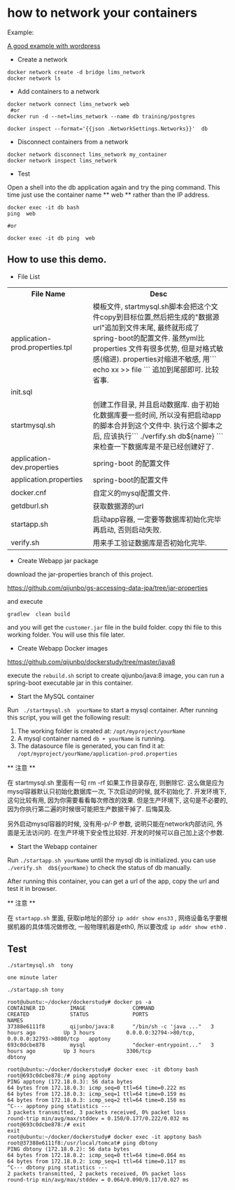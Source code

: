how to network your containers
==

Example: 

[A good example with wordpress](wordpress.md)


- Create a network

```
docker network create -d bridge lims_network
docker network ls
```

- Add containers to a network

```
docker network connect lims_network web
 #or
docker run -d --net=lims_network --name db training/postgres

docker inspect --format='{{json .NetworkSettings.Networks}}'  db
```

- Disconnect containers from a network

```
docker network disconnect lims_network my_container
docker network inspect lims_network
```

- Test

Open a shell into the db application again and try the ping command. This time just use the container name ** web ** rather than the IP address.

```
docker exec -it db bash
ping  web

#or

docker exec -it db ping  web
```

How to use this demo.
--

- File List

<table>
	<tr><th>File Name</th><th> Desc </th></tr>
	<tr><td>application-prod.properties.tpl</td><td>模板文件, startmysql.sh脚本会把这个文件copy到目标位置,然后把生成的"数据源url"追加到文件末尾, 最终就形成了spring-boot的配置文件. 虽然yml比properties 文件有很多优势,  但是对格式敏感(缩进). properties对缩进不敏感, 用``` echo xx >> file ``` 追加到尾部即可. 比较省事. </td></tr>
	<tr><td>init.sql</td><td初始化数据库的脚本. mysql容器启动的时候会执行这个文件.</td></tr>
	<tr><td>startmysql.sh</td><td>创建工作目录, 并且启动数据库. 由于初始化数据库要一些时间, 所以没有把启动app的脚本合并到这个文件中. 执行这个脚本之后, 应该执行``` ./verfify.sh  db${name} ``` 来检查一下数据库是不是已经创建好了. </td></tr>
	<tr><td>application-dev.properties</td><td>spring-boot 的配置文件</td></tr>
	<tr><td>application.properties</td><td>spring-boot的配置文件</td></tr>
	<tr><td>docker.cnf</td><td>自定义的mysql配置文件.</td></tr>
	<tr><td>getdburl.sh</td><td>获取数据源的url</td></tr>
	<tr><td>startapp.sh</td><td>启动app容器, 一定要等数据库初始化完毕再启动, 否则启动失败.</td></tr>
	<tr><td>verify.sh</td><td>用来手工验证数据库是否初始化完毕.</td></tr>
</table>

- Create Webapp jar package

download the jar-properties branch of this project.

https://github.com/qijunbo/gs-accessing-data-jpa/tree/jar-properties

and execute 
```
gradlew  clean build 
```
and you will get the ``` customer.jar ``` file in the build folder.  copy thi file to this working folder. You will use this file later.

- Create Webapp Docker images

https://github.com/qijunbo/dockerstudy/tree/master/java8

execute the ``` rebuild.sh ``` script to create qijunbo/java:8  image,  you can run a spring-boot executable jar in this container.

-  Start the MySQL container

Run ``` ./startmysql.sh  yourName``` to start a mysql container.   After running this script,  you will get the following result:

  1. The working folder is created at: ``` /opt/myproject/yourName ```
  2. A mysql container named ``` db + yourName ``` is running. 
  3. The datasource file is generated, you can find it at: ``` /opt/myproject/yourName/application-prod.properties ```
   
** 注意 **

在 startmysql.sh 里面有一句 rm -rf  如果工作目录存在, 则删除它.  这么做是应为mysql容器默认只初始化数据库一次, 下次启动的时候, 就不初始化了.  开发环境下, 这句比较有用, 因为你需要看看每次修改的效果.  但是生产环境下, 这句是不必要的,  因为你执行第二遍的时候很可能把生产数据干掉了. 后悔莫及.


另外启动mysql容器的时候, 没有用-p/-P 参数, 说明只能在network内部访问,  外面是无法访问的.  在生产环境下安全性比较好.  开发的时候可以自己加上这个参数.  


- Start the Webapp container

Run ``` ./startapp.sh yourName ``` until the mysql db is initialized.  you can use ``` ./verify.sh  db${yourName} ``` to check the status of db manually.

After running this container,  you can get a url of the app,  copy the url and test it in browser.

** 注意 ** 

在 ``` startapp.sh ``` 里面, 获取ip地址的部分 ``` ip addr show ens33 ``` , 网络设备名字要根据机器的具体情况做修改, 一般物理机器是eth0, 所以要改成 ``` ip addr show eth0 ``` .


Test
-- 

```
./startmysql.sh  tony

one minute later

./startapp.sh tony

root@ubuntu:~/docker/dockerstudy# docker ps -a
CONTAINER ID        IMAGE               COMMAND                  CREATED             STATUS              PORTS                                            NAMES
37388e6111f8        qijunbo/java:8      "/bin/sh -c 'java ..."   3 hours ago         Up 3 hours          0.0.0.0:32794->80/tcp, 0.0.0.0:32793->8080/tcp   apptony
693c0dcbe878        mysql               "docker-entrypoint..."   3 hours ago         Up 3 hours          3306/tcp                                         dbtony

root@ubuntu:~/docker/dockerstudy# docker exec -it dbtony bash
root@693c0dcbe878:/# ping apptony
PING apptony (172.18.0.3): 56 data bytes
64 bytes from 172.18.0.3: icmp_seq=0 ttl=64 time=0.222 ms
64 bytes from 172.18.0.3: icmp_seq=1 ttl=64 time=0.159 ms
64 bytes from 172.18.0.3: icmp_seq=2 ttl=64 time=0.150 ms
^C--- apptony ping statistics ---
3 packets transmitted, 3 packets received, 0% packet loss
round-trip min/avg/max/stddev = 0.150/0.177/0.222/0.032 ms
root@693c0dcbe878:/# exit
exit
root@ubuntu:~/docker/dockerstudy# docker exec -it apptony bash
root@37388e6111f8:/usr/local/tomcat# ping dbtony
PING dbtony (172.18.0.2): 56 data bytes
64 bytes from 172.18.0.2: icmp_seq=0 ttl=64 time=0.064 ms
64 bytes from 172.18.0.2: icmp_seq=1 ttl=64 time=0.117 ms
^C--- dbtony ping statistics ---
2 packets transmitted, 2 packets received, 0% packet loss
round-trip min/avg/max/stddev = 0.064/0.090/0.117/0.027 ms

```